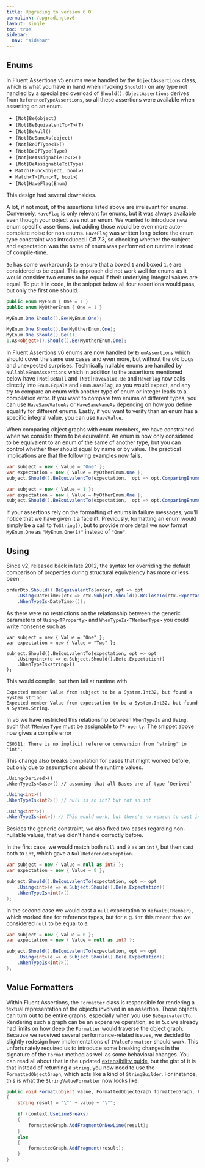 ```yaml
---
title: Upgrading to version 6.0
permalink: /upgradingtov6
layout: single
toc: true
sidebar:
  nav: "sidebar"
---
```


## Enums ##

In Fluent Assertions v5 enums were handled by the `ObjectAssertions` class, which is what you have in hand when invoking `Should()` on any type not handled by a specialized overload of `Should()`.
`ObjectAssertions` derives from `ReferenceTypeAssertions`, so all these assertions were available when asserting on an enum.

* `[Not]Be(object)`
* `[Not]BeEquivalentTo<T>(T)`
* `[Not]BeNull()`
* `[Not]BeSameAs(object)`
* `[Not]BeOfType<T>()`
* `[Not]BeOfType(Type)`
* `[Not]BeAssignableTo<T>()`
* `[Not]BeAssignableTo(Type)`
* `Match(Func<object, bool>)`
* `Match<T>(Func<T, bool>)`
* `[Not]HaveFlag(Enum)`

This design had several downsides.

A lot, if not most, of the assertions listed above are irrelevant for enums.
Conversely, `HaveFlag` is only relevant for enums, but it was always available even though your object was not an enum.
We wanted to introduce new enum specific assertions, but adding those would be even more auto-complete noise for non enums.
`HaveFlag` was written long before the enum type constraint was introduced i C# 7.3, so checking whether the subject and expectation was the same of enum was performed on runtime instead of compile-time.

`Be` has some workarounds to ensure that a boxed `1` and boxed `1.0` are considered to be equal.
This approach did not work well for enums as it would consider two enums to be equal if their underlying integral values are equal.
To put it in code, in the snippet below all four assertions would pass, but only the first one should.
```c#
public enum MyEnum { One = 1 }
public enum MyOtherEnum { One = 1 }

MyEnum.One.Should().Be(MyEnum.One);

MyEnum.One.Should().Be(MyOtherEnum.One);
MyEnum.One.Should().Be(1);
1.As<object>().Should().Be(MyOtherEnum.One);
```

In Fluent Assertions v6 enums are now handled by `EnumAssertions` which should cover the same use cases and even more, but without the old bugs and unexpected surprises.
Technically nullable enums are handled by `NullableEnumAssertions` which in addition to the assertions mentioned below have `[Not]BeNull` and `[Not]HaveValue`.
`Be` and `HaveFlag` now calls directly into `Enum.Equals` and `Enum.HasFlag`, as you would expect, and any try to compare an enum with another type of enum or integer leads to a compilation error.
If you want to compare two enums of different types, you can use `HaveSameValueAs` or `HaveSameNameAs` depending on how _you_ define equality for different enums.
Lastly, if you want to verify than an enum has a specific integral value, you can use `HaveValue`.

When comparing object graphs with enum members, we have constrained when we consider them to be equivalent.
An enum is now only considered to be equivalent to an enum of the same of another type, but you can control whether they should equal by name or by value.
The practical implications are that the following examples now fails.
```cs
var subject = new { Value = "One" };
var expectation = new { Value = MyOtherEnum.One };
subject.Should().BeEquivalentTo(expectation,  opt => opt.ComparingEnumsByName());

var subject = new { Value = 1 };
var expectation = new { Value = MyOtherEnum.One };
subject.Should().BeEquivalentTo(expectation,  opt => opt.ComparingEnumsByValue());
```

If your assertions rely on the formatting of enums in failure messages, you'll notice that we have given it a facelift.
Previously, formatting an enum would simply be a call to `ToString()`, but to provide more detail we now format `MyEnum.One` as `"MyEnum.One(1)"` instead of `"One"`.


## Using ##

Since v2, released back in late 2012, the syntax for overriding the default comparison of properties during structural equivalency has more or less been
```cs
orderDto.Should().BeEquivalentTo(order, opt => opt
    .Using<DateTime>(ctx => ctx.Subject.Should().BeCloseTo(ctx.Expectation, 1.Seconds()))
    .WhenTypeIs<DateTime>());
```

As there were no restrictions on the relationship between the generic parameters of `Using<TProperty>` and `WhenTypeIs<TMemberType>` you could write nonsense such as
```
var subject = new { Value = "One" };
var expectation = new { Value = "Two" };

subject.Should().BeEquivalentTo(expectation, opt => opt
    .Using<int>(e => e.Subject.Should().Be(e.Expectation))
    .WhenTypeIs<string>()
);
```

This would compile, but then fail at runtime with

```
Expected member Value from subject to be a System.Int32, but found a System.String.
Expected member Value from expectation to be a System.Int32, but found a System.String.
```

In v6 we have restricted this relationship between `WhenTypeIs` and `Using`, such that `TMemberType` must be assignable to `TProperty`.
The snippet above now gives a compile error
```
CS0311: There is no implicit reference conversion from 'string' to 'int'.
```

This change also breaks compilation for cases that might worked before, but only due to assumptions about the runtime values.

```
.Using<Derived>()
.WhenTypeIs<Base>() // assuming that all Bases are of type `Derived`
```

```cs
.Using<int>()
.WhenTypeIs<int?>() // null is an int? but not an int
```

```cs
.Using<int?>()
.WhenTypeIs<int>() // This would work, but there's no reason to cast int to int?
```

Besides the generic constraint, we also fixed two cases regarding non-nullable values, that we didn't handle correctly before.

In the first case, we would match both `null` and `0` as an `int?`, but then cast both to `int`, which gave a `NullReferenceException`.
```cs
var subject = new { Value = null as int? };
var expectation = new { Value = 0 };

subject.Should().BeEquivalentTo(expectation, opt => opt
    .Using<int>(e => e.Subject.Should().Be(e.Expectation))
    .WhenTypeIs<int?>()
);
```

In the second case we would cast a `null` expectation to `default(TMember)`, which worked fine for reference types, but for e.g. `int` this meant that we considered `null` to be equal to `0`.

```cs
var subject = new { Value = 0 };
var expectation = new { Value = null as int? };

subject.Should().BeEquivalentTo(expectation, opt => opt
    .Using<int>(e => e.Subject.Should().Be(e.Expectation))
    .WhenTypeIs<int?>()
);
```
## Value Formatters ##

Within Fluent Assertions, the `Formatter` class is responsible for rendering a textual representation of the objects involved in an assertion. Those objects can turn out to be entire graphs, especially when you use `BeEquivalentTo`. Rendering such a graph can be an expensive operation, so in 5.x we already had limits on how deep the `Formatter` would traverse the object graph. Because we received several performance-related issues, we decided to slightly redesign how implementations of `IValueFormatter` should work. This unfortunately required us to introduce some breaking changes in the signature of the `Format` method as well as some behavioral changes. You can read all about that in the updated [extensibility guide](/extensibility/#rendering-objects-with-beauty), but the gist of it is that instead of returning a `string`, you now need to use the `FormattedObjectGraph`, which acts like a kind of `StringBuilder`. For instance, this is what the `StringValueFormatter` now looks like:

```csharp
public void Format(object value, FormattedObjectGraph formattedGraph, FormattingContext context, FormatChild formatChild)
{
    string result = "\"" + value + "\"";

    if (context.UseLineBreaks)
    {
        formattedGraph.AddFragmentOnNewLine(result);
    }
    else
    {
        formattedGraph.AddFragment(result);
    }
}
```